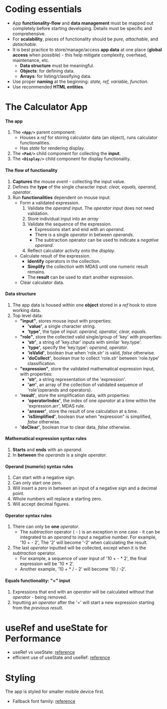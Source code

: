 
# Coding essentials
- App **functionality-flow** and **data management** must be mapped out completely before starting developing. Details must be specific and comprehensive.
- For **scalability**, pieces of functionality should be *pure, attachable*, and *detachable*.
- It is best practice to store/manage/access **app data** at one place (**global access** when possible) - this help mitigate complexity, overhead, maintenance, etc.
	- **Data structure** must be meaningful.
	- **Objects**: for defining data.
	- **Arrays**: for listing/classifying data.
- Use proper **naming** at the beginning: *state, ref, variable, function*.
- Use recommended **HTML entities**.


# The Calculator App
#### The app
1. The **`<App/>`** parent component:
	- Houses a *ref* for storing calculator data (an object), runs calculator functionalities.
	- Has *state* for rendering display.
1. The **`<Pad/>`** child component for collecting the **input**.
1. The **`<Display/>`** child component for display functionality.

#### The flow of functionality
1. **Captures** the mouse *event* - collecting the input value.
1. Defines the **type** of the single character input: *clear, equals, operand, operator*.
1. Run **functionalities** dependent on mouse input: 
	- Form a validated expression.
		1. Validate the *operand* input. The *operator* input does not need validation.
		1. Store individual input into an *array*
		1. Validate the sequence of the expression.
			- Expressions start and end with an *operand*.
			- There is a single *operator* in between *operands*.
			- The subtraction operator can be used to indicate a *negative operand*.
		1. Reflect calculator activity onto the *display*.
	- Calculate result of the expression.
		- **Identify** operators in the collection.
		- **Simplify** the collection with MDAS until one numeric result remains.
		- The **result** can be used to start another expression.
	- Clear calculator data.

#### Data structure
1. The app data is housed within one **object** stored in a *ref* hook to store working data.
1. Top level data:
	- **"input"**, stores mouse input with properties:
		- **'value'**, a single character string.
		- **'type'**, the type of input: *operand, operator, clear, equals*.
	- **"role"**, store the collected valid single/group of 'key' with properties:
		- **'str'**, a string of 'key.char' inputs with similar 'key.type'.
		- **'type'**, specify the 'key.type': *operand, operator*.
		- **'isValid'**, boolean *true* when 'role.str' is valid, *false* otherwise.
		- **'doCollect'**, boolean *true* to collect 'role.str' between 'role.type' classification.
	- **"expression"**, store the validated mathematical expression input, with properties:
		- **'str'**, a string representation of the 'expression'.
		- **'arr'**, an array of the collection of validated sequence of 'role'(operands and operators).
	- **'result'**, store the simplification data, with properties:
		- **'operatorIndex'**, the index of one *operator* at a time within the 'expression.arr', MDAS rule.
		- **'answer'**, store the result of one calculation at a time.
		- **'isSimplified'**, boolean *true* when "expression" is simplified, *false* otherwise.
	- **'doClear'**, boolean *true* to clear data, *false* otherwise.

#### Mathematical expression syntax rules
1. **Starts** and **ends** with an *operand*.
1. In **between** the *operands* is a single *operator*.

#### Operand (numeric) syntax rules
1. Can start with a negative sign.
1. Can only start one zero.
1. Will insert a zero in between an input of a negative sign and a decimal point.
1. Whole numbers will replace a starting zero.
1. Will accept decimal figures.

#### Operator syntax rules
1. There can only be **one** *operator*.
	- The *subtraction* operator ( - ) is an exception in one case - it can be integrated to an *operand* to input a negative number. For example, '10 + - 2', The '2' will become '-2' when calculating the result.
1. The last *operator* inputted will be collected, except when it is the *subtraction* operator.
	- For example, a sequence of user input of '10 + - * 2', the final expression will be '10 * 2'.
	- Another example, '10 + * / - 2' will become '10 / -2'.

#### Equals functionality: "=" input
1. Expressions that end with an *operator* will be calculated without that *operator* - being removed.
1. Inputting an *operator* after the '=' will start a new expression starting from the *previous result*.


# useRef and useState for Performance
- useRef vs useState: [reference](https://medium.com/web-development-with-sumit/useref-vs-usestate-in-react-330539025245#:~:text=serve%20different%20purposes.-,useRef%20is%20primarily%20used%20to%20access%20and%20manipulate%20the%20DOM,renders%20when%20the%20state%20updates.)
- efficient use of useState and useRef: [reference](https://medium.com/@rishavjaiss14/common-mistakes-react-developers-make-usestate-or-useref-76bca3903a80)


# Styling
The app is styled for smaller mobile device first.

- Fallback font family: [reference](https://granneman.com/webdev/coding/css/fonts-and-formatting/web-browser-font-defaults)